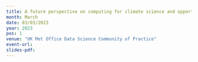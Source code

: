 ```yaml
---
title: A future perspective on computing for climate science and opportunities for collaboration (with Emily Shuckburgh, Colm-cille Caulfield, Dominic Orchard)
month: March
date: 03/03/2023
year: 2023
pos: 1
venue: "UK Met Office Data Science Community of Practice"
event-url: 
slides-pdf: 
---
```

